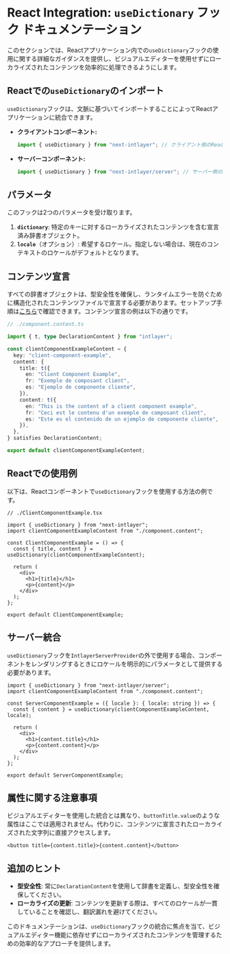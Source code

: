 # React Integration: `useDictionary` フック ドキュメンテーション

このセクションでは、Reactアプリケーション内での`useDictionary`フックの使用に関する詳細なガイダンスを提供し、ビジュアルエディターを使用せずにローカライズされたコンテンツを効率的に処理できるようにします。

## Reactでの`useDictionary`のインポート

`useDictionary`フックは、文脈に基づいてインポートすることによってReactアプリケーションに統合できます。

- **クライアントコンポーネント:**

  ```javascript
  import { useDictionary } from "next-intlayer"; // クライアント側のReactコンポーネントで使用
  ```

- **サーバーコンポーネント:**

  ```javascript
  import { useDictionary } from "next-intlayer/server"; // サーバー側のReactコンポーネントで使用
  ```

## パラメータ

このフックは2つのパラメータを受け取ります。

1. **`dictionary`**: 特定のキーに対するローカライズされたコンテンツを含む宣言済み辞書オブジェクト。
2. **`locale`**（オプション）: 希望するロケール。指定しない場合は、現在のコンテキストのロケールがデフォルトとなります。

## コンテンツ宣言

すべての辞書オブジェクトは、型安全性を確保し、ランタイムエラーを防ぐために構造化されたコンテンツファイルで宣言する必要があります。セットアップ手順は[こちら](https://github.com/aymericzip/intlayer/blob/main/docs/ja/content_declaration/get_started.md)で確認できます。コンテンツ宣言の例は以下の通りです。

```typescript
// ./component.content.ts

import { t, type DeclarationContent } from "intlayer";

const clientComponentExampleContent = {
  key: "client-component-example",
  content: {
    title: t({
      en: "Client Component Example",
      fr: "Exemple de composant client",
      es: "Ejemplo de componente cliente",
    }),
    content: t({
      en: "This is the content of a client component example",
      fr: "Ceci est le contenu d'un exemple de composant client",
      es: "Este es el contenido de un ejemplo de componente cliente",
    }),
  },
} satisfies DeclarationContent;

export default clientComponentExampleContent;
```

## Reactでの使用例

以下は、Reactコンポーネントで`useDictionary`フックを使用する方法の例です。

```tsx
// ./ClientComponentExample.tsx

import { useDictionary } from "next-intlayer";
import clientComponentExampleContent from "./component.content";

const ClientComponentExample = () => {
  const { title, content } = useDictionary(clientComponentExampleContent);

  return (
    <div>
      <h1>{title}</h1>
      <p>{content}</p>
    </div>
  );
};

export default ClientComponentExample;
```

## サーバー統合

`useDictionary`フックを`IntlayerServerProvider`の外で使用する場合、コンポーネントをレンダリングするときにロケールを明示的にパラメータとして提供する必要があります。

```tsx
import { useDictionary } from "next-intlayer/server";
import clientComponentExampleContent from "./component.content";

const ServerComponentExample = ({ locale }: { locale: string }) => {
  const { content } = useDictionary(clientComponentExampleContent, locale);

  return (
    <div>
      <h1>{content.title}</h1>
      <p>{content.content}</p>
    </div>
  );
};

export default ServerComponentExample;
```

## 属性に関する注意事項

ビジュアルエディターを使用した統合とは異なり、`buttonTitle.value`のような属性はここでは適用されません。代わりに、コンテンツに宣言されたローカライズされた文字列に直接アクセスします。

```tsx
<button title={content.title}>{content.content}</button>
```

## 追加のヒント

- **型安全性**: 常に`DeclarationContent`を使用して辞書を定義し、型安全性を確保してください。
- **ローカライズの更新**: コンテンツを更新する際は、すべてのロケールが一貫していることを確認し、翻訳漏れを避けてください。

このドキュメンテーションは、`useDictionary`フックの統合に焦点を当て、ビジュアルエディター機能に依存せずにローカライズされたコンテンツを管理するための効率的なアプローチを提供します。
